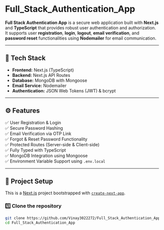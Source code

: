 # Full_Stack_Authentication_App

**Full Stack Authentication App** is a secure web application built with **Next.js** and **TypeScript** that provides robust user authentication and authorization.  
It supports user **registration**, **login**, **logout**, **email verification**, and **password reset** functionalities using **Nodemailer** for email communication.

---

## 🚀 Tech Stack

- **Frontend:** Next.js (TypeScript)
- **Backend:** Next.js API Routes
- **Database:** MongoDB with Mongoose
- **Email Service:** Nodemailer
- **Authentication:** JSON Web Tokens (JWT) & bcrypt

---

## ⚙️ Features

✅ User Registration & Login  
✅ Secure Password Hashing  
✅ Email Verification via OTP Link  
✅ Forgot & Reset Password Functionality  
✅ Protected Routes (Server-side & Client-side)  
✅ Fully Typed with TypeScript  
✅ MongoDB Integration using Mongoose  
✅ Environment Variable Support using `.env.local`

---

## 🧩 Project Setup

This is a [Next.js](https://nextjs.org) project bootstrapped with [`create-next-app`](https://nextjs.org/docs/app/api-reference/cli/create-next-app).

### 1️⃣ Clone the repository
```bash
git clone https://github.com/Vinay3022272/Full_Stack_Authentication_App.git
cd Full_Stack_Authentication_App
